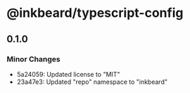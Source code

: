 # @inkbeard/typescript-config

## 0.1.0

### Minor Changes

- 5a24059: Updated license to "MIT"
- 23a47e3: Updated "repo" namespace to "inkbeard"
